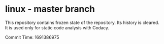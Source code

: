 # linux - master branch

This repository contains frozen state of the repository.
Its history is cleared. It is used only for static code
analysis with Codacy.

Commit Time: 1691386975